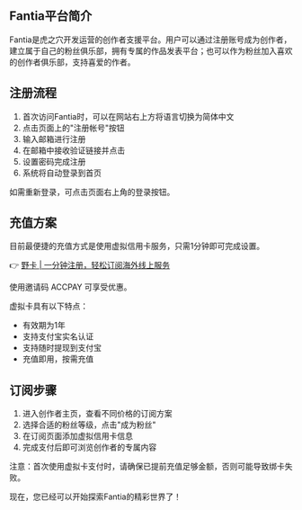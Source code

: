 ## Fantia平台简介

Fantia是虎之穴开发运营的创作者支援平台。用户可以通过注册账号成为创作者，建立属于自己的粉丝俱乐部，拥有专属的作品发表平台；也可以作为粉丝加入喜欢的创作者俱乐部，支持喜爱的作者。

## 注册流程

1. 首次访问Fantia时，可以在网站右上方将语言切换为简体中文
2. 点击页面上的"注册帐号"按钮
3. 输入邮箱进行注册
4. 在邮箱中接收验证链接并点击
5. 设置密码完成注册
6. 系统将自动登录到首页

如需重新登录，可点击页面右上角的登录按钮。

## 充值方案

目前最便捷的充值方式是使用虚拟信用卡服务，只需1分钟即可完成设置。

👉 [野卡 | 一分钟注册，轻松订阅海外线上服务](https://bit.ly/bewildcard)

使用邀请码 ACCPAY 可享受优惠。

虚拟卡具有以下特点：
- 有效期为1年
- 支持支付宝实名认证
- 支持随时提现到支付宝
- 充值即用，按需充值

## 订阅步骤

1. 进入创作者主页，查看不同价格的订阅方案
2. 选择合适的粉丝等级，点击"成为粉丝"
3. 在订阅页面添加虚拟信用卡信息
4. 完成支付后即可浏览创作者的专属内容

注意：首次使用虚拟卡支付时，请确保已提前充值足够金额，否则可能导致绑卡失败。

现在，您已经可以开始探索Fantia的精彩世界了！